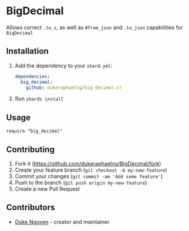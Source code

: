 # BigDecimal

Allows correct `.to_s`, as well as `#from_json` and `.to_json` capabilities for `BigDecimal`

## Installation

1. Add the dependency to your `shard.yml`:

   ```yaml
   dependencies:
     big_decimal:
       github: dukeraphaelng/big_decimal.cr
   ```

2. Run `shards install`

## Usage

```crystal
require "big_decimal"
```

## Contributing

1. Fork it (<https://github.com/dukeraphaelng/BigDecimal/fork>)
2. Create your feature branch (`git checkout -b my-new-feature`)
3. Commit your changes (`git commit -am 'Add some feature'`)
4. Push to the branch (`git push origin my-new-feature`)
5. Create a new Pull Request

## Contributors

- [Duke Nguyen](https://github.com/dukeraphaelng) - creator and maintainer
